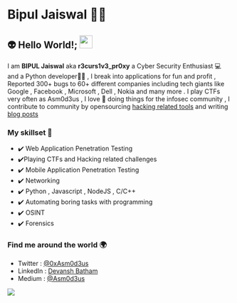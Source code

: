 #  Bipul Jaiswal 👨‍💻

## 👽 Hello World!; <img src="https://github.com/abhishekapk/abhishekapk/blob/master/Assests/Hi.gif" width="29px">

I am **BIPUL Jaiswal** aka **r3curs1v3_pr0xy** a Cyber Security Enthusiast 💻 and a Python developer👨‍💻 , I break into applications for fun and profit , Reported 300+ bugs to 60+ different companies including tech giants like Google , Facebook , Microsoft  , Dell , Nokia and many more . I play CTFs very often as Asm0d3us , I love 💖 doing things for the infosec community , I contribute to community by opensourcing [hacking related tools](https://portswigger.net/daily-swig/paramspider-new-tool-helps-in-the-discovery-of-url-parameter-vulnerabilities) and writing [blog posts](https://medium.com/@Asm0d3us)

### My skillset 🔧
- ✔️ Web Application Penetration Testing 
-  ✔️Playing CTFs and Hacking related challenges
- ✔️ Mobile Application Penetration Testing
- ✔️ Networking 
- ✔️ Python , Javascript , NodeJS  , C/C++
- ✔️ Automating boring tasks with programming 
- ✔️ OSINT 
- ✔️ Forensics 

### Find me around the world 🌍
- Twitter : [@0xAsm0d3us](https://twitter.com/0xAsm0d3us)
- LinkedIn : [Devansh Batham](https://www.linkedin.com/in/devansh-batham-348b6916b/)
- Medium : [@Asm0d3us](https://medium.com/@Asm0d3us)

![](https://komarev.com/ghpvc/?username=devanshbatham&color=brightgreen)
